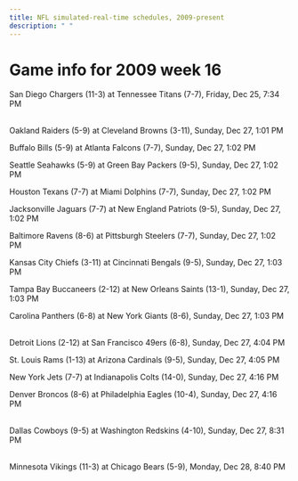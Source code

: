 ```yaml
---
title: NFL simulated-real-time schedules, 2009-present
description: " "
---
```


# Game info for 2009 week 16

San Diego Chargers (11-3) at Tennessee Titans (7-7), Friday, Dec 25, 7:34 PM

<br/>Oakland Raiders (5-9) at Cleveland Browns (3-11), Sunday, Dec 27, 1:01 PM

Buffalo Bills (5-9) at Atlanta Falcons (7-7), Sunday, Dec 27, 1:02 PM

Seattle Seahawks (5-9) at Green Bay Packers (9-5), Sunday, Dec 27, 1:02 PM

Houston Texans (7-7) at Miami Dolphins (7-7), Sunday, Dec 27, 1:02 PM

Jacksonville Jaguars (7-7) at New England Patriots (9-5), Sunday, Dec 27, 1:02 PM

Baltimore Ravens (8-6) at Pittsburgh Steelers (7-7), Sunday, Dec 27, 1:02 PM

Kansas City Chiefs (3-11) at Cincinnati Bengals (9-5), Sunday, Dec 27, 1:03 PM

Tampa Bay Buccaneers (2-12) at New Orleans Saints (13-1), Sunday, Dec 27, 1:03 PM

Carolina Panthers (6-8) at New York Giants (8-6), Sunday, Dec 27, 1:03 PM

<br/>Detroit Lions (2-12) at San Francisco 49ers (6-8), Sunday, Dec 27, 4:04 PM

St. Louis Rams (1-13) at Arizona Cardinals (9-5), Sunday, Dec 27, 4:05 PM

New York Jets (7-7) at Indianapolis Colts (14-0), Sunday, Dec 27, 4:16 PM

Denver Broncos (8-6) at Philadelphia Eagles (10-4), Sunday, Dec 27, 4:16 PM

<br/>Dallas Cowboys (9-5) at Washington Redskins (4-10), Sunday, Dec 27, 8:31 PM

<br/>Minnesota Vikings (11-3) at Chicago Bears (5-9), Monday, Dec 28, 8:40 PM

